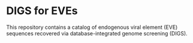 # DIGS for EVEs

This repository contains a catalog of endogenous  viral element (EVE) sequences recovered via database-integrated genome screening (DIGS).



